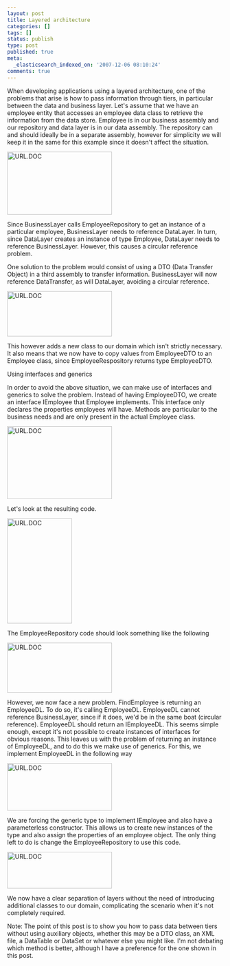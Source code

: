 ```yaml
---
layout: post
title: Layered architecture
categories: []
tags: []
status: publish
type: post
published: true
meta:
  _elasticsearch_indexed_on: '2007-12-06 08:10:24'
comments: true
---
```

<p>When developing applications using a layered architecture, one of the problems that arise is how to pass information through tiers, in particular between the data and business layer. Let's assume that we have an employee entity that accesses an employee data class to retrieve the information from the data store. Employee is in our business assembly and our repository and data layer is in our data assembly. The repository can and should ideally be in a separate assembly, however for simplicity we will keep it in the same for this example since it doesn't affect the situation. </p>  <p><a href="http://www.hadihariri.com/blogengine/image.axd?picture=WindowsLiveWriter/Layeredarchitecture_8127/%7B%25URL.DOC.png"><img style="border-right:0;border-top:0;border-left:0;border-bottom:0;" height="146" alt=" URL.DOC" src="http://www.hadihariri.com/blogengine/image.axd?picture=WindowsLiveWriter/Layeredarchitecture_8127/%7B%25URL.DOC_thumb.png" width="244" border="0" /></a></p>  <p>Since BusinessLayer calls EmployeeRepository to get an instance of a particular employee, BusinessLayer needs to reference DataLayer. In turn, since DataLayer creates an instance of type Employee, DataLayer needs to reference BusinessLayer. However, this causes a circular reference problem. </p>  <p>One solution to the problem would consist of using a DTO (Data Transfer Object) in a third assembly to transfer information. BusinessLayer will now reference DataTransfer, as will DataLayer, avoiding a circular reference. </p>  <p><a href="http://www.hadihariri.com/blogengine/image.axd?picture=WindowsLiveWriter/Layeredarchitecture_8127/%7B%25URL.DOC_1.png"><img style="border-right:0;border-top:0;border-left:0;border-bottom:0;" height="105" alt=" URL.DOC" src="http://www.hadihariri.com/blogengine/image.axd?picture=WindowsLiveWriter/Layeredarchitecture_8127/%7B%25URL.DOC_thumb_1.png" width="244" border="0" /></a></p>  <p>This however adds a new class to our domain which isn't strictly necessary. It also means that we now have to copy values from EmployeeDTO to an Employee class, since EmployeeRespository returns type EmployeeDTO. </p>  <p>Using interfaces and generics</p>  <p>In order to avoid the above situation, we can make use of interfaces and generics to solve the problem. Instead of having EmployeeDTO, we create an interface IEmployee that Employee implements. This interface only declares the properties employees will have. Methods are particular to the business needs and are only present in the actual Employee class. </p>  <p><a href="http://www.hadihariri.com/blogengine/image.axd?picture=WindowsLiveWriter/Layeredarchitecture_8127/%7B%25URL.DOC_2.png"><img style="border-right:0;border-top:0;border-left:0;border-bottom:0;" height="169" alt=" URL.DOC" src="http://www.hadihariri.com/blogengine/image.axd?picture=WindowsLiveWriter/Layeredarchitecture_8127/%7B%25URL.DOC_thumb_2.png" width="244" border="0" /></a></p>  <p>Let's look at the resulting code. </p>  <p><a href="http://www.hadihariri.com/blogengine/image.axd?picture=WindowsLiveWriter/Layeredarchitecture_8127/%7B%25URL.DOC_3.png"><img style="border-right:0;border-top:0;border-left:0;border-bottom:0;" height="244" alt=" URL.DOC" src="http://www.hadihariri.com/blogengine/image.axd?picture=WindowsLiveWriter/Layeredarchitecture_8127/%7B%25URL.DOC_thumb_3.png" width="151" border="0" /></a></p>  <p>The EmployeeRepository code should look something like the following</p>  <p><a href="http://www.hadihariri.com/blogengine/image.axd?picture=WindowsLiveWriter/Layeredarchitecture_8127/%7B%25URL.DOC_4.png"><img style="border-right:0;border-top:0;border-left:0;border-bottom:0;" height="116" alt=" URL.DOC" src="http://www.hadihariri.com/blogengine/image.axd?picture=WindowsLiveWriter/Layeredarchitecture_8127/%7B%25URL.DOC_thumb_4.png" width="244" border="0" /></a></p>  <p>However, we now face a new problem. FindEmployee is returning an EmployeeDL. To do so, it's calling EmployeeDL. EmployeeDL cannot reference BusinessLayer, since if it does, we'd be in the same boat (circular reference). EmployeeDL should return an IEmployeeDL. This seems simple enough, except it's not possible to create instances of interfaces for obvious reasons. This leaves us with the problem of returning an instance of EmployeeDL, and to do this we make use of generics. For this, we implement EmployeeDL in the following way</p>  <p><a href="http://www.hadihariri.com/blogengine/image.axd?picture=WindowsLiveWriter/Layeredarchitecture_8127/%7B%25URL.DOC_5.png"><img style="border-right:0;border-top:0;border-left:0;border-bottom:0;" height="110" alt=" URL.DOC" src="http://www.hadihariri.com/blogengine/image.axd?picture=WindowsLiveWriter/Layeredarchitecture_8127/%7B%25URL.DOC_thumb_5.png" width="244" border="0" /></a></p>  <p>We are forcing the generic type to implement IEmployee and also have a parameterless constructor. This allows us to create new instances of the type and also assign the properties of an employee object. The only thing left to do is change the EmployeeRepository to use this code.</p>  <p><a href="http://www.hadihariri.com/blogengine/image.axd?picture=WindowsLiveWriter/Layeredarchitecture_8127/%7B%25URL.DOC_6.png"><img style="border-right:0;border-top:0;border-left:0;border-bottom:0;" height="85" alt=" URL.DOC" src="http://www.hadihariri.com/blogengine/image.axd?picture=WindowsLiveWriter/Layeredarchitecture_8127/%7B%25URL.DOC_thumb_6.png" width="244" border="0" /></a></p>  <p>We now have a clear separation of layers without the need of introducing additional classes to our domain, complicating the scenario when it's not completely required. </p>  <p>Note: The point of this post is to show you how to pass data between tiers without using auxiliary objects, whether this may be a DTO class, an XML file, a DataTable or DataSet or whatever else you might like. I'm not debating which method is better, although I have a preference for the one shown in this post. </p>
